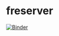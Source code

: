 # freserver


[![Binder](https://mybinder.org/badge_logo.svg)](https://mybinder.org/v2/gh/abuturki65/BotsApp/main)
